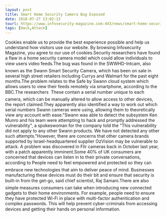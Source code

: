 ```yaml
---
layout: post
title: Smart Home Security Camera Bug Exposed
date: 2018-07-27 13:02:13
tourl: https://www.infosecurity-magazine.com:443/news/smart-home-security-camera-bug/
tags: [Hack,Attack]
---
```

Cookies enable us to provide the best experience possible and help us understand how visitors use our website. By browsing Infosecurity Magazine, you agree to our use of cookies.Security researchers have found a flaw in a home security camera model which could allow individuals to view users video feeds.The bug was found in the SWWHD-Intcam, also known as the Swann Smart Security Camera, which has been on sale in several high street retailers including Currys and Walmart for the past eight months.The problem relates to the Safe by Swann cloud system which allows users to view their feeds remotely via smartphone, according to the BBC.The researchers  These contain a serial number unique to each camera, which can be manually altered to allow access to other devices, the report claimed.They apparently also identified a way to work out which serial numbers Swann cameras were using, allowing them to theoretically view any account with ease."Swann was able to detect the subsystem Ken Munro and his team were attempting to hack and promptly addressed the vulnerability", a spokeswoman for the company told the "This vulnerability did not apply to any other Swann products. We have not detected any other such attempts."However, there are concerns that other camera brands supported by Israel-headquartered supplier OzVision may be vulnerable to attack. A problem was discovered in Flir cameras back in October last year, with a patch apparently imminent.Some 40% of UK consumers are concerned that devices can listen in to their private conversations, according to People need to feel empowered and protected so they can embrace new technologies that aim to deliver peace of mind. Businesses manufacturing these devices must do their bit and ensure that security is built-in from the get-go, said chief scientist, Raj Samani.There are also simple measures consumers can take when introducing new connected gadgets to their home environments. For example, people need to ensure they have protected Wi-Fi in place with multi-factor authentication and complex passwords. This will help prevent cyber-criminals from accessing devices and getting their hands on personal information.